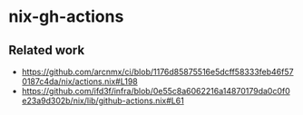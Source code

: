 # nix-gh-actions

## Related work

- <https://github.com/arcnmx/ci/blob/1176d85875516e5dcff58333feb46f570187c4da/nix/actions.nix#L198>
- <https://github.com/ifd3f/infra/blob/0e55c8a6062216a14870179da0c0f0e23a9d302b/nix/lib/github-actions.nix#L61>
